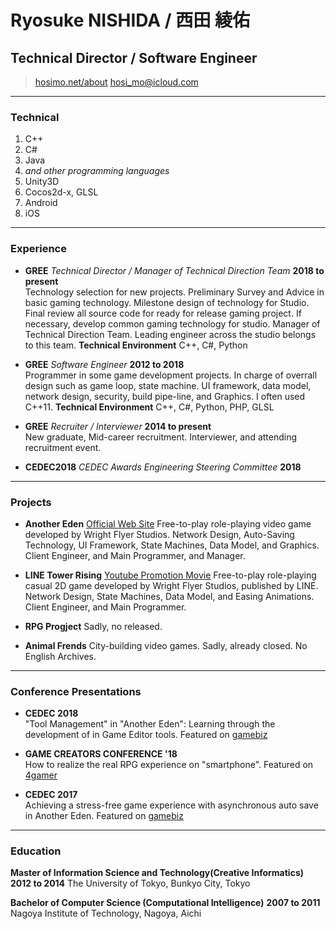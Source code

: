 # Ryosuke NISHIDA / 西田 綾佑
## Technical Director / Software Engineer

> [hosimo.net/about](http://hosimo.net/about)
> [hosi_mo@icloud.com](mailto:hosi_mo@icloud.com)


------

### Technical

1. C++
1. C#
1. Java
1. *and other programming languages*
1. Unity3D
1. Cocos2d-x, GLSL
1. Android
1. iOS

------

### Experience

* **GREE** *Technical Director / Manager of Technical Direction Team* __2018 to present__  
	Technology selection for new projects.
	Preliminary Survey and Advice in basic gaming technology.
	Milestone design of technology for Studio.
	Final review all source code for ready for release gaming project.
	If necessary, develop common gaming technology for studio.
	Manager of Technical Direction Team. Leading engineer across the studio belongs to this team.
	**Technical Environment** C++, C#, Python


* **GREE** *Software Engineer* __2012 to 2018__  
	Programmer in some game development projects.
	In charge of overrall design such as game loop, state machine.
	UI framework, data model, network design, security, build pipe-line, and Graphics.
	I often used C++11.
	**Technical Environment** C++, C#, Python, PHP, GLSL
	
* **GREE** *Recruiter / Interviewer* __2014 to present__  
	New graduate, Mid-career recruitment. Interviewer, and attending recruitment event.


* **CEDEC2018** *CEDEC Awards Engineering Steering Committee* __2018__  

------

### Projects

* **Another Eden**
[Official Web Site](https://en.another-eden.jp)
	Free-to-play role-playing video game developed by Wright Flyer Studios.
	Network Design, Auto-Saving Technology, UI Framework, State Machines, Data Model, and Graphics.
	Client Engineer, and Main Programmer, and Manager.

* **LINE Tower Rising**
[Youtube Promotion Movie](https://www.youtube.com/watch?v=jvwZ4VfGoVM)
	Free-to-play role-playing casual 2D game developed by Wright Flyer Studios, published by LINE.
	Network Design, State Machines, Data Model, and Easing Animations.
	Client Engineer, and Main Programmer.

* **RPG Progject**
	Sadly, no released.

* **Animal Frends**
	City-building video games. Sadly, already closed. No English Archives.


------


### Conference Presentations

* **CEDEC 2018**  
"Tool Management" in "Another Eden": Learning through the development of in Game Editor tools.
Featured on [gamebiz](https://gamebiz.jp/?p=192603)

* **GAME CREATORS CONFERENCE '18**  
How to realize the real RPG experience on "smartphone".
Featured on [4gamer](http://www.4gamer.net/games/318/G031841/20180402034/)

* **CEDEC 2017**  
Achieving a stress-free game experience with asynchronous auto save in Another Eden.
Featured on [gamebiz](https://gamebiz.jp/?p=192603)

------

### Education
**Master of Information Science and Technology(Creative Informatics)** __2012 to 2014__
	The University of Tokyo, Bunkyo City, Tokyo

**Bachelor of Computer Science (Computational Intelligence)** __2007 to 2011__
	Nagoya Institute of Technology, Nagoya, Aichi
